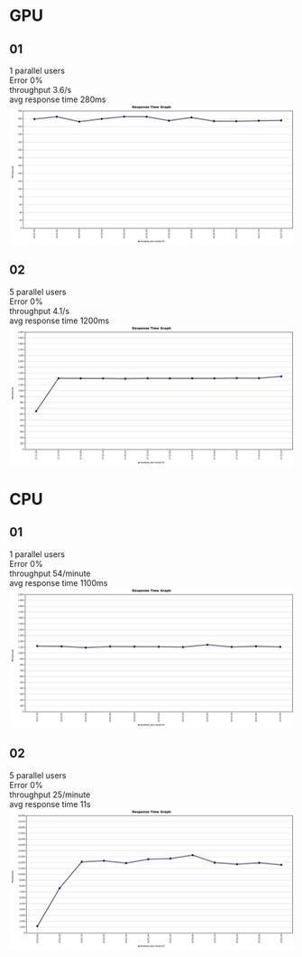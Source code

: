 # GPU

## 01
1 parallel users  \
Error 0%\
throughput 3.6/s\
avg response time 280ms\
<img src=./Response-Time-Graph-1users-gpu.png>

## 02
5 parallel users  \
Error 0%\
throughput 4.1/s\
avg response time 1200ms\
<img src=./Response-Time-Graph-5users.png>

# CPU

## 01
1 parallel users  \
Error 0%\
throughput 54/minute\
avg response time 1100ms\
<img src=./Response-Time-Graph-1users-cpu.png>

## 02
5 parallel users  \
Error 0%\
throughput 25/minute\
avg response time 11s\
<img src=./Response-Time-Graph-5users-cpu.png>
